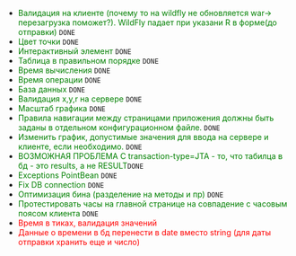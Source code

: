 - <span style="color:green">Валидация на клиенте (почему то на wildfly не обновляется war-> перезагрузка поможет?). WildFly падает при указани R в форме(до отправки)</span> `DONE`
- <span style="color:green">Цвет точки</span> `DONE`
- <span style="color:green">Интерактивный элемент</span> `DONE`
- <span style="color:green">Таблица в правильном порядке</span> `DONE`
- <span style="color:green">Время вычисления</span> `DONE`
- <span style="color:green">Время операции</span> `DONE`
- <span style="color:green">База данных</span> `DONE`
- <span style="color:green">Валидация x,y,r на сервере</span> `DONE`
- <span style="color:green">Масштаб графика</span> `DONE`
- <span style="color:green">Правила навигации между страницами приложения должны быть заданы в отдельном конфигурационном файле.</span> `DONE`
- <span style="color:green">Изменить график, допустимые значения для ввода на сервере и клиенте, если необходимо.</span> `DONE`
- <span style="color:green">ВОЗМОЖНАЯ ПРОБЛЕМА С transaction-type=JTA - то, что табилца в бд - это results, а не RESULT</span>`DONE`
- <span style="color:green">Exceptions PointBean</span> `DONE`
- <span style="color:green">Fix DB connection</span> `DONE`
- <span style="color:green">Оптимизация бина (разделение на методы и пр)</span> `DONE`
- <span style="color:green">Протестировать часы на главной странице на совпадение с часовым поясом клиента</span> `DONE`
- <span style="color:red"> Время в тиках, валидация значений</span>
- <span style="color:red"> Данные о времени в бд перенести в date вместо string (для даты отправки хранить еще и число)</span>